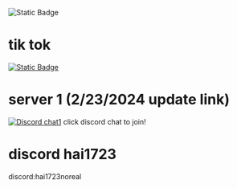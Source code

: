 ![Static Badge](https://komarev.com/ghpvc/?username=hai723&style=for-the-badge&color=000000)

# tik tok
[![Static Badge](https://img.shields.io/badge/tiktok-white?style=for-the-badge&logo=tiktok&logoColor=black)](https://www.tiktok.com/@haingng1)
# server 1 (2/23/2024 update link)
[![Discord chat1](https://img.shields.io/discord/1205443710863810630?logo=discord&logoColor=white)](discord.gg/W4zrNzuAMU)
click discord chat to join!

# discord hai1723
discord:hai1723noreal
